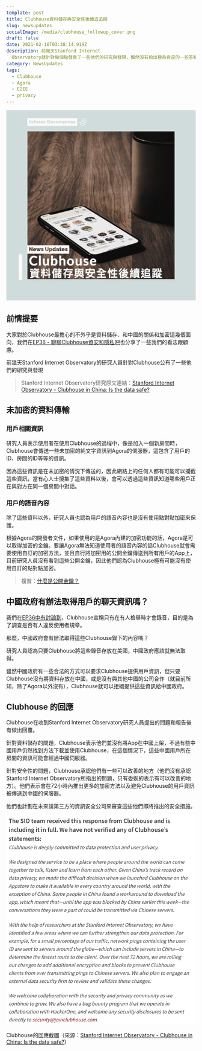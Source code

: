```yaml
---
template: post
title: Clubhouse資料儲存與安全性後續追追蹤
slug: newsupdates_
socialImage: /media/clubhouse_followup_cover.png
draft: false
date: 2021-02-16T03:38:14.919Z
description: 前幾天Stanford Internet
  Observatory就針對幾個點發表了一些他們的研究與發現，雖然沒有給出極為肯定的一些答案，大部分的問題都還是有點模糊的，但他們的發表還是把Clubhouse官方釣出來針對資料儲存與安全性給予回應
category: NewsUpdates
tags:
  - Clubhouse
  - Agora
  - E2EE
  - privacy
---
```

![](/media/clubhouse_followup_cover.png)

## 前情提要

大家對於Clubhouse最擔心的不外乎是資料儲存、和中國的關係和加密這幾個面向，我們在[EP36 - 聊聊Clubhouse資安和隱私吧](/posts/ep36_clubhouse_security_and_privacy)也分享了一些我們的看法跟顧慮。

前幾天Stanford Internet Observatory的研究人員針對Clubhouse公布了一些他們的研究與發現

> Stanford Internet Observatory研究原文連結：[](https://cyber.fsi.stanford.edu/io/news/clubhouse-china)[Stanford Internet Observatory - Clubhouse in China: Is the data safe?](https://cyber.fsi.stanford.edu/io/news/clubhouse-china)

## 未加密的資料傳輸

### 用戶相關資訊

研究人員表示使用者在使用Clubhouse的過程中，像是加入一個新房間時，Clubhouse會傳送一些未加密的純文字資訊到Agora的伺服器，這包含了用戶的ID、房間的ID等等的資訊。

因為這些資訊是在未加密的情況下傳送的，因此網路上的任何人都有可能可以攔截這些資訊，當有心人士搜集了這些資料以後，會可以透過這些資訊知道哪些用戶正在與對方在同一個房間中對話。

### 用戶的語音內容

除了這些資料以外，研究人員也認為用戶的語音內容也是沒有使用點對點加密來保護。

根據Agora的開發者文件，如果使用的是Agora內建的加密功能的話，Agora是可以取得加密的金鑰。要讓Agora無法知道使用者的語音內容的話Clubhouse就會需要使用自訂的加密方法，並且自行將加密用的公開金鑰傳送到所有用戶的App上，目前研究人員沒有看到這些公開金鑰，因此他們認為Clubhouse極有可能沒有使用自訂的點對點加密。

> 複習：[什麼是公開金鑰？](/posts/ep21_public_key_encryption)

## 中國政府有辦法取得用戶的聊天資訊嗎？

我們在[EP36中有討論到](https://infosecdecompress.com/posts/ep36_clubhouse_security_and_privacy#clubhouse%E6%9C%83%E9%8C%84%E9%9F%B3%E5%97%8E%EF%BC%9F)，Clubhouse宣稱只有在有人檢舉時才會錄音，目的是為了調查是否有人違反使用者規章。

那麼，中國政府會有辦法取得這些Clubhouse錄下的內容嗎？

研究人員認為只要Clubhouse將這些錄音存放在美國，中國政府應該就無法取得。

雖然中國政府有一些合法的方式可以要求Clubhouse提供用戶資訊，但只要Clubhouse沒有將資料存放在中國，或是沒有與其他中國的公司合作（就目前所知，除了Agora以外沒有），Clubhouse就可以拒絕提供這些資訊給中國政府。

## Clubhouse 的回應

Clubhouse在收到Stanford Internet Observatory研究人員提出的問題和報告後有做出回覆。

針對資料儲存的問題，Clubhouse表示他們並沒有將App在中國上架，不過有些中國用戶仍然找到方法下載並使用Clubhouse，在這個情況下，這些中國用戶所在房間的資訊可能會經過中國伺服器。

針對安全性的問題，Clubhouse承認他們有一些可以改善的地方（他們沒有承認Stanford Internet Observatory所指出的問題，只有委婉的表示有可以改善的地方）。他們表示會在72小時內推出更多的加密方法以及避免Clubhouse的用戶資訊被傳送到中國的伺服器。

他們也計劃在未來請第三方的資訊安全公司來審查這些他們即將推出的安全措施。

![](/media/clubhouse_followup_response.png)

Clubhouse的回應截圖（來源：[Stanford Internet Observatory - Clubhouse in China: Is the data safe?](https://cyber.fsi.stanford.edu/io/news/clubhouse-china))